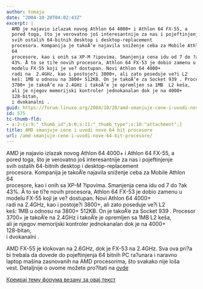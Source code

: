 ```yaml
---
author: tomaja
date: "2004-10-20T04:02:43Z"
excerpt: |
  AMD je najavio izlazak novog Athlon 64 4000+ i Athlon 64 FX-55, a
  pored toga, što je verovatno još interesantnije za nas i pojeftinjenje
  svih ostalih 64-bitnih desktop i desktop-replacement
  procesora. Kompanija je takoÄ‘e najavila sniženje ceba za Mobile Athlon
  64
  procesore, kao i onih sa XP-M ?ipovima. Smanjenja cena idu od 7 do ?ak
  43%. Å to se ti?e novih procesora, Athlon 64 FX-53 je dobio zamenu u
  modelu FX-55 koji je ve? dostupan. Novi Athlon 64 4000+
  radi na  2.4GHz, kao i postoje?i 3800+, ali zato poseduje ve?i L2
  keš: 1MB u odnosu na 3800+ 512KB. On je takoÄ‘e za Socket 939 . Procesor
  3700+ je takoÄ‘e na 2.4GHz i takoÄ‘e je opremljen sa 1MB  L2 keša,
  ali je njegov memorijski kontroler jednokanalan dok je na 4000+
  128-bitan,
  i dvokanalni .
guid: https://forum.linuxo.org/2004/10/20/amd-smanjuje-cene-i-uvodi-nove-64-bit-procesore/
id: 575
tc-thumb-fld:
- a:2:{s:9:"_thumb_id";b:0;s:11:"_thumb_type";s:10:"attachment";}
title: AMD smanjuje cene i uvodi nove 64 bit procesore
url: /amd-smanjuje-cene-i-uvodi-nove-64-bit-procesore/
---
```

AMD je najavio izlazak novog Athlon 64 4000+ i Athlon 64 FX-55, a  
pored toga, što je verovatno još interesantnije za nas i pojeftinjenje  
svih ostalih 64-bitnih desktop i desktop-replacement  
procesora. Kompanija je takoÄ‘e najavila sniženje ceba za Mobile Athlon  
64  
procesore, kao i onih sa XP-M ?ipovima. Smanjenja cena idu od 7 do ?ak  
43%. Å to se ti?e novih procesora, Athlon 64 FX-53 je dobio zamenu u  
modelu FX-55 koji je ve? dostupan. Novi Athlon 64 4000+  
radi na 2.4GHz, kao i postoje?i 3800+, ali zato poseduje ve?i L2  
keš: 1MB u odnosu na 3800+ 512KB. On je takoÄ‘e za Socket 939 . Procesor  
3700+ je takoÄ‘e na 2.4GHz i takoÄ‘e je opremljen sa 1MB L2 keša,  
ali je njegov memorijski kontroler jednokanalan dok je na 4000+  
128-bitan,  
i dvokanalni .<!--break-->

AMD FX-55 je klokovan na 2.6GHz, dok je FX-53 na 2.4GHz. Sva ova pri?a  
bi trebala da dovede do pojeftinjenja 64 bitnih PC ra?unara i naravno  
laptop mašina zasnovanih na AMD procesorima, što svakako nije loša  
vest. Detaljnije o ovome možete pro?itati na [ovde](http://www.theregister.co.uk/2004/10/19/amd_price_cuts/)

[Креирај тему форума везану за овај текст](https://linuxo.org/nova-tema-na-forumu/?se_pid=575)
